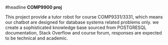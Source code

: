 #headline
**COMP9900 proj**

This project provide a tutor robot for course COMP9331/3331, which means our chatbot are designed for database systems related problems only. we create a sophisticated knowledge base sourced from POSTGRESQL documentation, Stack Overflow and course forum, responses are expected to be technical and academic. 

